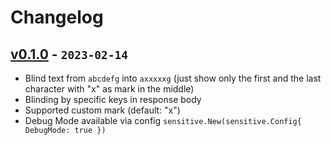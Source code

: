 # Changelog

## [v0.1.0] - `2023-02-14`

- Blind text from `abcdefg` into `axxxxxg` (just show only the first and the last character with "x" as mark in the middle)
- Blinding by specific keys in response body
- Supported custom mark (default: "x")
- Debug Mode available via config `sensitive.New(sensitive.Config{ DebugMode: true })`

[v0.1.0]: https://github.com/buildingwatsize/sensitive/releases/tag/v0.1.0

